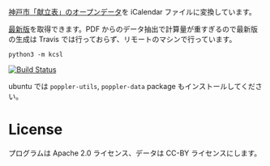 [神戸市「献立表」のオープンデータ](http://www.city.kobe.lg.jp/child/school/lunch/kyusyoku/kondate_shiyousyokuhin.html)を iCalendar ファイルに変換しています。

[最新版](https://hkwi.github.io/kcsl/)を取得できます。PDF からのデータ抽出で計算量が重すぎるので最新版の生成は Travis では行っておらず、リモートのマシンで行っています。

```
python3 -m kcsl
```

[![Build Status](https://travis-ci.org/hkwi/kcsl.svg?branch=master)](https://travis-ci.org/hkwi/kcsl) 


ubuntu では `poppler-utils`, `poppler-data` package もインストールしてください。

# License
プログラムは Apache 2.0 ライセンス、データは CC-BY ライセンスにします。
